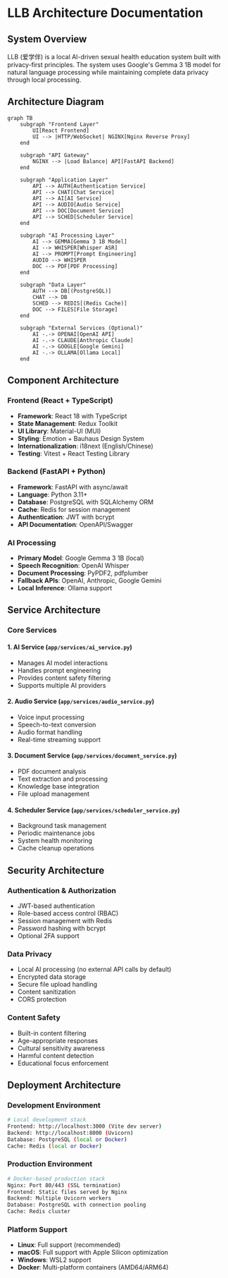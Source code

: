# LLB Architecture Documentation

## System Overview

LLB (爱学伴) is a local AI-driven sexual health education system built with privacy-first principles. The system uses Google's Gemma 3 1B model for natural language processing while maintaining complete data privacy through local processing.

## Architecture Diagram

```mermaid
graph TB
    subgraph "Frontend Layer"
        UI[React Frontend]
        UI --> |HTTP/WebSocket| NGINX[Nginx Reverse Proxy]
    end
    
    subgraph "API Gateway"
        NGINX --> |Load Balance| API[FastAPI Backend]
    end
    
    subgraph "Application Layer"
        API --> AUTH[Authentication Service]
        API --> CHAT[Chat Service]
        API --> AI[AI Service]
        API --> AUDIO[Audio Service]
        API --> DOC[Document Service]
        API --> SCHED[Scheduler Service]
    end
    
    subgraph "AI Processing Layer"
        AI --> GEMMA[Gemma 3 1B Model]
        AI --> WHISPER[Whisper ASR]
        AI --> PROMPT[Prompt Engineering]
        AUDIO --> WHISPER
        DOC --> PDF[PDF Processing]
    end
    
    subgraph "Data Layer"
        AUTH --> DB[(PostgreSQL)]
        CHAT --> DB
        SCHED --> REDIS[(Redis Cache)]
        DOC --> FILES[File Storage]
    end
    
    subgraph "External Services (Optional)"
        AI -.-> OPENAI[OpenAI API]
        AI -.-> CLAUDE[Anthropic Claude]
        AI -.-> GOOGLE[Google Gemini]
        AI -.-> OLLAMA[Ollama Local]
    end
```

## Component Architecture

### Frontend (React + TypeScript)
- **Framework**: React 18 with TypeScript
- **State Management**: Redux Toolkit
- **UI Library**: Material-UI (MUI)
- **Styling**: Emotion + Bauhaus Design System
- **Internationalization**: i18next (English/Chinese)
- **Testing**: Vitest + React Testing Library

### Backend (FastAPI + Python)
- **Framework**: FastAPI with async/await
- **Language**: Python 3.11+
- **Database**: PostgreSQL with SQLAlchemy ORM
- **Cache**: Redis for session management
- **Authentication**: JWT with bcrypt
- **API Documentation**: OpenAPI/Swagger

### AI Processing
- **Primary Model**: Google Gemma 3 1B (local)
- **Speech Recognition**: OpenAI Whisper
- **Document Processing**: PyPDF2, pdfplumber
- **Fallback APIs**: OpenAI, Anthropic, Google Gemini
- **Local Inference**: Ollama support

## Service Architecture

### Core Services

#### 1. AI Service (`app/services/ai_service.py`)
- Manages AI model interactions
- Handles prompt engineering
- Provides content safety filtering
- Supports multiple AI providers

#### 2. Audio Service (`app/services/audio_service.py`)
- Voice input processing
- Speech-to-text conversion
- Audio format handling
- Real-time streaming support

#### 3. Document Service (`app/services/document_service.py`)
- PDF document analysis
- Text extraction and processing
- Knowledge base integration
- File upload management

#### 4. Scheduler Service (`app/services/scheduler_service.py`)
- Background task management
- Periodic maintenance jobs
- System health monitoring
- Cache cleanup operations

## Security Architecture

### Authentication & Authorization
- JWT-based authentication
- Role-based access control (RBAC)
- Session management with Redis
- Password hashing with bcrypt
- Optional 2FA support

### Data Privacy
- Local AI processing (no external API calls by default)
- Encrypted data storage
- Secure file upload handling
- Content sanitization
- CORS protection

### Content Safety
- Built-in content filtering
- Age-appropriate responses
- Cultural sensitivity awareness
- Harmful content detection
- Educational focus enforcement

## Deployment Architecture

### Development Environment
```bash
# Local development stack
Frontend: http://localhost:3000 (Vite dev server)
Backend: http://localhost:8000 (Uvicorn)
Database: PostgreSQL (local or Docker)
Cache: Redis (local or Docker)
```

### Production Environment
```bash
# Docker-based production stack
Nginx: Port 80/443 (SSL termination)
Frontend: Static files served by Nginx
Backend: Multiple Uvicorn workers
Database: PostgreSQL with connection pooling
Cache: Redis cluster
```

### Platform Support
- **Linux**: Full support (recommended)
- **macOS**: Full support with Apple Silicon optimization
- **Windows**: WSL2 support
- **Docker**: Multi-platform containers (AMD64/ARM64)